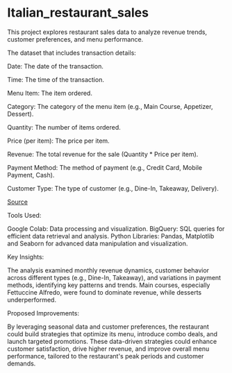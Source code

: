 # Italian_restaurant_sales

This project explores restaurant sales data to analyze revenue trends, customer preferences, and menu performance.

The dataset that includes transaction details:


Date: The date of the transaction.

Time: The time of the transaction.

Menu Item: The item ordered.

Category: The category of the menu item (e.g., Main Course, Appetizer, Dessert).

Quantity: The number of items ordered.

Price (per item): The price per item.

Revenue: The total revenue for the sale (Quantity * Price per item).

Payment Method: The method of payment (e.g., Credit Card, Mobile Payment, Cash).

Customer Type: The type of customer (e.g., Dine-In, Takeaway, Delivery).

[Source](https://www.kaggle.com/datasets/divyanshisen/italian-bistro-sales-data-a-year-in-numbers)


Tools Used:

Google Colab: Data processing and visualization.
BigQuery: SQL queries for efficient data retrieval and analysis.
Python Libraries: Pandas, Matplotlib and Seaborn for advanced data manipulation and visualization.


Key Insights:

The analysis examined monthly revenue dynamics, customer behavior across different types (e.g., Dine-In, Takeaway), and variations in payment methods, identifying key patterns and trends. Main courses, especially Fettuccine Alfredo, were found to dominate revenue, while desserts underperformed.


Proposed Improvements:

By leveraging seasonal data and customer preferences, the restaurant could build strategies that optimize its menu, introduce combo deals, and launch targeted promotions. These data-driven strategies could enhance customer satisfaction, drive higher revenue, and improve overall menu performance, tailored to the restaurant's peak periods and customer demands.


